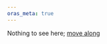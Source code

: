 ```yaml
---
oras_meta: true
---
```


Nothing to see here; <a href=https://github.com/oras-project/oras>move along</a>
